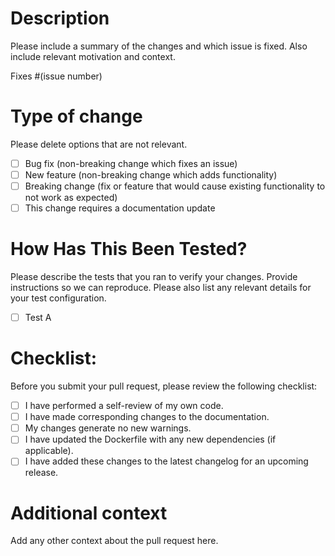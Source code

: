 # Description
Please include a summary of the changes and which issue is fixed. Also include relevant motivation and context. 

Fixes #(issue number)

# Type of change
Please delete options that are not relevant.

- [ ] Bug fix (non-breaking change which fixes an issue)
- [ ] New feature (non-breaking change which adds functionality)
- [ ] Breaking change (fix or feature that would cause existing functionality to not work as expected)
- [ ] This change requires a documentation update

# How Has This Been Tested?
Please describe the tests that you ran to verify your changes. Provide instructions so we can reproduce. 
Please also list any relevant details for your test configuration.

- [ ] Test A

# Checklist:
Before you submit your pull request, please review the following checklist:

- [ ] I have performed a self-review of my own code.
- [ ] I have made corresponding changes to the documentation.
- [ ] My changes generate no new warnings.
- [ ] I have updated the Dockerfile with any new dependencies (if applicable).
- [ ] I have added these changes to the latest changelog for an upcoming release.

# Additional context
Add any other context about the pull request here.
